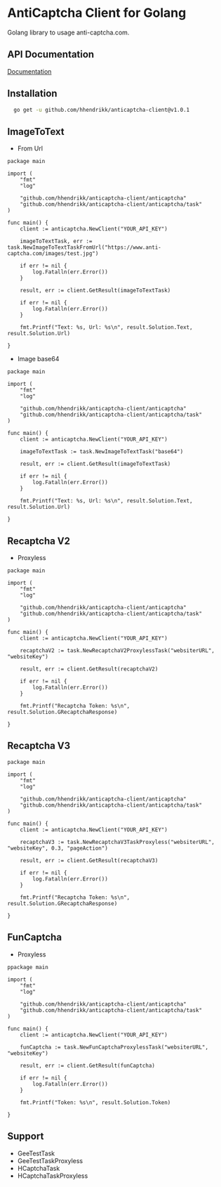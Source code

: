 
# AntiCaptcha Client for Golang

Golang library to usage anti-captcha.com.

## API Documentation

[Documentation](https://anti-captcha.com/apidoc)


## Installation

```bash
  go get -u github.com/hhendrikk/anticaptcha-client@v1.0.1
```
    
## ImageToText

- From Url
```golang
package main

import (
	"fmt"
	"log"

	"github.com/hhendrikk/anticaptcha-client/anticaptcha"
	"github.com/hhendrikk/anticaptcha-client/anticaptcha/task"
)

func main() {
	client := anticaptcha.NewClient("YOUR_API_KEY")

	imageToTextTask, err := task.NewImageToTextTaskFromUrl("https://www.anti-captcha.com/images/test.jpg")

	if err != nil {
		log.Fatalln(err.Error())
	}

	result, err := client.GetResult(imageToTextTask)

	if err != nil {
		log.Fatalln(err.Error())
	}

	fmt.Printf("Text: %s, Url: %s\n", result.Solution.Text, result.Solution.Url)

}

```

- Image base64

```golang
package main

import (
	"fmt"
	"log"

	"github.com/hhendrikk/anticaptcha-client/anticaptcha"
	"github.com/hhendrikk/anticaptcha-client/anticaptcha/task"
)

func main() {
	client := anticaptcha.NewClient("YOUR_API_KEY")

	imageToTextTask := task.NewImageToTextTask("base64")

	result, err := client.GetResult(imageToTextTask)

	if err != nil {
		log.Fatalln(err.Error())
	}

	fmt.Printf("Text: %s, Url: %s\n", result.Solution.Text, result.Solution.Url)

}
```

## Recaptcha V2

- Proxyless

```golang
package main

import (
	"fmt"
	"log"

	"github.com/hhendrikk/anticaptcha-client/anticaptcha"
	"github.com/hhendrikk/anticaptcha-client/anticaptcha/task"
)

func main() {
	client := anticaptcha.NewClient("YOUR_API_KEY")

	recaptchaV2 := task.NewRecaptchaV2ProxylessTask("websiterURL", "websiteKey")

	result, err := client.GetResult(recaptchaV2)

	if err != nil {
		log.Fatalln(err.Error())
	}

	fmt.Printf("Recaptcha Token: %s\n", result.Solution.GRecaptchaResponse)

}
```

## Recaptcha V3

```golang
package main

import (
	"fmt"
	"log"

	"github.com/hhendrikk/anticaptcha-client/anticaptcha"
	"github.com/hhendrikk/anticaptcha-client/anticaptcha/task"
)

func main() {
	client := anticaptcha.NewClient("YOUR_API_KEY")

	recaptchaV3 := task.NewRecaptchaV3TaskProxyless("websiterURL", "websiteKey", 0.3, "pageAction")

	result, err := client.GetResult(recaptchaV3)

	if err != nil {
		log.Fatalln(err.Error())
	}

	fmt.Printf("Recaptcha Token: %s\n", result.Solution.GRecaptchaResponse)

}
```

## FunCaptcha

- Proxyless

```golang
ppackage main

import (
	"fmt"
	"log"

	"github.com/hhendrikk/anticaptcha-client/anticaptcha"
	"github.com/hhendrikk/anticaptcha-client/anticaptcha/task"
)

func main() {
	client := anticaptcha.NewClient("YOUR_API_KEY")

	funCaptcha := task.NewFunCaptchaProxylessTask("websiterURL", "websiteKey")

	result, err := client.GetResult(funCaptcha)

	if err != nil {
		log.Fatalln(err.Error())
	}

	fmt.Printf("Token: %s\n", result.Solution.Token)

}
```

## Support

- GeeTestTask
- GeeTestTaskProxyless
- HCaptchaTask
- HCaptchaTaskProxyless

